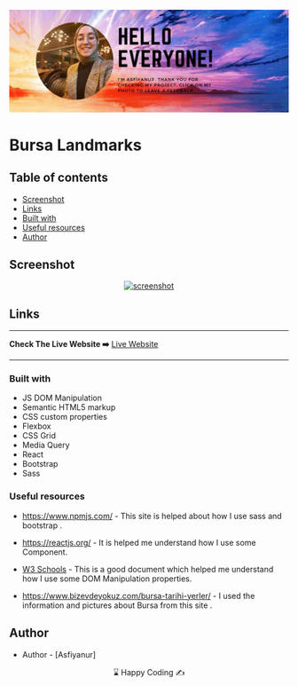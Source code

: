 
<p align="center">
<a href="https://www.linkedin.com/in/asfiyanur-sakin/" target="_blank"><img src="asf-img.png" alt="screenshot"></a>
</p>


# Bursa Landmarks

## Table of contents

  - [Screenshot](#screenshot) 
  - [Links](#links)
  - [Built with](#built-with)
  - [Useful resources](#useful-resources)
  - [Author](#author)


## Screenshot
<p align="center">
<a href="https://github.com/Asfiyanur/BursaLandmarks"><img src="BursaLandmarks.gif" alt="screenshot"></a>
</p>



## Links
<hr>
<b>Check The Live Website ➡️</b> <a href="https://asfiyanur.github.io/BursaLandmarks/">Live Website</a>
<hr>

### Built with

- JS DOM Manipulation
- Semantic HTML5 markup
- CSS custom properties
- Flexbox
- CSS Grid
- Media Query
- React
- Bootstrap
- Sass


### Useful resources

- https://www.npmjs.com/ - This site is helped about how I use sass and bootstrap .

- https://reactjs.org/ - It is helped me understand how I use some Component.

- [W3 Schools](https://www.w3schools.com/) - This is a good document which helped me understand how I use some DOM Manipulation properties.

- https://www.bizevdeyokuz.com/bursa-tarihi-yerler/ - I used the information and pictures about Bursa from this site .



## Author

- Author - [Asfiyanur]

<center> &#8987; Happy Coding  &#9997; </center>
